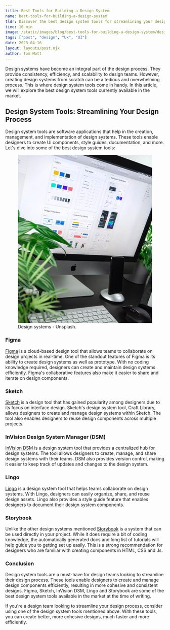 ```yaml
---
title: Best Tools for Building a Design System
name: best-tools-for-building-a-design-system
tldr: Discover the best design system tools for streamlining your design process. Figma, Sketch, InVision DSM, and Lingo are just a few of the must-have design system tools for design teams. .
time: 10 min
image: /static/images/blog/best-tools-for-building-a-design-system/design-system.jpg
tags: ["post", "design", "Ux", "UI"]
date: 2023-04-16
layout: layouts/post.njk
author: Tom Mott
---
```


Design systems have become an integral part of the design process. They provide consistency, efficiency, and scalability to design teams. However, creating design systems from scratch can be a tedious and overwhelming process. This is where design system tools come in handy. In this article, we will explore the best design system tools currently available in the market.

## Design System Tools: Streamlining Your Design Process

Design system tools are software applications that help in the creation, management, and implementation of design systems. These tools enable designers to create UI components, style guides, documentation, and more. Let's dive into some of the best design system tools:

<figure>
	<img class="case-img" src="/static/images/blog/best-tools-for-building-a-design-system/design-system.jpg" alt="Creating a design system">
	<figcaption>Design systems - Unsplash.</figcaption>
</figure>

### Figma

[Figma](https://www.figma.com/) is a cloud-based design tool that allows teams to collaborate on design projects in real-time. One of the standout features of Figma is its ability to create design systems as well as prototype. With no coding knowledge required, designers can create and maintain design systems efficiently. Figma's collaborative features also make it easier to share and iterate on design components.

### Sketch

[Sketch](https://www.sketch.com/) is a design tool that has gained popularity among designers due to its focus on interface design. Sketch's design system tool, Craft Library, allows designers to create and manage design systems within Sketch. The tool also enables designers to reuse design components across multiple projects.

### InVision Design System Manager (DSM)

[InVision DSM](https://support.invisionapp.com/docs/what-is-dsm) is a design system tool that provides a centralized hub for design systems. The tool allows designers to create, manage, and share design systems with their teams. DSM also provides version control, making it easier to keep track of updates and changes to the design system.

### Lingo

[Lingo](https://www.lingoapp.com/) is a design system tool that helps teams collaborate on design systems. With Lingo, designers can easily organize, share, and reuse design assets. Lingo also provides a style guide feature that enables designers to document their design system components.

### Storybook

Unlike the other design systems mentioned [Storybook](https://storybook.js.org/) is a system that can be used directly in your project. While it does require a bit of coding knowledge, the automatically generated docs and long list of tutorials will help guide you to getting set up easily. This is a strong recommendation for designers who are familiar with creating components in HTML, CSS and Js.

### Conclusion

Design system tools are a must-have for design teams looking to streamline their design process. These tools enable designers to create and manage design components efficiently, resulting in more cohesive and consistent designs. Figma, Sketch, InVision DSM, Lingo and Storybook are some of the best design system tools available in the market at the time of writing.

If you're a design team looking to streamline your design process, consider using one of the design system tools mentioned above. With these tools, you can create better, more cohesive designs, much faster and more efficiently.

